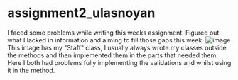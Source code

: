 # assignment2_ulasnoyan
I faced some problems while writing this weeks assignment. Figured out what I lacked in information and aiming to fill those gaps this week.
![image](https://user-images.githubusercontent.com/99445511/185769334-b0230e0d-ce00-42b6-bd36-8f5aa799dda4.png)
This image has my "Staff" class, I usually always wrote my classes outside the methods and then implemented them in the parts that needed them. Here I both had problems fully implementing the validations and whilst using it in the method.
